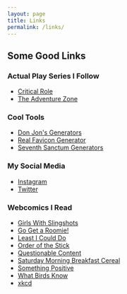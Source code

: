 ```yaml
---
layout: page
title: Links
permalink: /links/
---
```


## Some Good Links

### Actual Play Series I Follow

* [Critical Role][CR]
* [The Adventure Zone][TAZ]

### Cool Tools

* [Don Jon\'s Generators][2]
* [Real Favicon Generator][3]
* [Seventh Sanctum Generators][1]

### My Social Media

* [Instagram][]
* [Twitter][]

### Webcomics I Read

* [Girls With Slingshots][4]
* [Go Get a Roomie!][GGAR]
* [Least I Could Do][5]
* [Order of the Stick][6]
* [Questionable Content][7]
* [Saturday Morning Breakfast Cereal][8]
* [Something Positive][9]
* [What Birds Know][10]
* [xkcd][11]

[CR]: https://www.youtube.com/playlist?list=PL7atuZxmT954bCkC062rKwXTvJtcqFB8i
[GGAR]: http://www.gogetaroomie.com/
[Instagram]: https://www.instagram.com/cdr255/
[TAZ]: http://www.maximumfun.org/shows/adventure-zone
[Twitter]: https://twitter.com/cdr255
[1]: http://www.seventhsanctum.com/
[2]: http://donjon.bin.sh/ 
[3]: http://realfavicongenerator.net/ 
[4]: http://www.girlswithslingshots.com/ 
[5]: http://www.leasticoulddo.com/ 
[6]: http://www.giantitp.com/ 
[7]: http://questionablecontent.net/ 
[8]: http://www.smbc-comics.com/ 
[9]: http://www.somethingpositive.net/ 
[10]: http://fribergthorelli.com/wbk/ 
[11]: http://www.xkcd.com/ 
